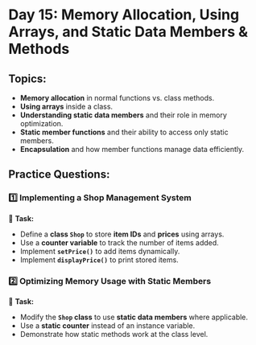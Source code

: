 # **Day 15: Memory Allocation, Using Arrays, and Static Data Members & Methods**  

## **Topics:**  
- **Memory allocation** in normal functions vs. class methods.  
- **Using arrays** inside a class.  
- **Understanding static data members** and their role in memory optimization.  
- **Static member functions** and their ability to access only static members.  
- **Encapsulation** and how member functions manage data efficiently.  

## **Practice Questions:**

### **1️⃣ Implementing a Shop Management System**
🔹 **Task:**
- Define a **class `Shop`** to store **item IDs** and **prices** using arrays.
- Use a **counter variable** to track the number of items added.
- Implement **`setPrice()`** to add items dynamically.
- Implement **`displayPrice()`** to print stored items.

### **2️⃣ Optimizing Memory Usage with Static Members**
🔹 **Task:**  
- Modify the **`Shop` class** to use **static data members** where applicable.
- Use a **static counter** instead of an instance variable.
- Demonstrate how static methods work at the class level.

